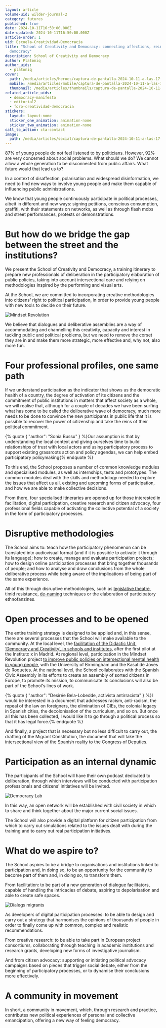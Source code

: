 ```yaml
---
layout: article
volume-uid: wilder-journal-2
category: futures
published: true
date: 2024-10-11T16:50:00.000Z
date-updated: 2024-10-11T16:50:00.000Z
article-order: 1
uid: Escuela-Creatividad-Democracia
title: "School of Creativity and Democracy: connecting affections, reimagining
  democracy"
description: School of Creativity and Democracy
author: Platoniq
author_uids:
  - platoniq
cover:
  path: /media/articles/heroes/captura-de-pantalla-2024-10-11-a-las-17.03.21.png
  mobile: /media/articles/mobile/captura-de-pantalla-2024-10-11-a-las-17.03.21.png
  thumbnail: /media/articles/thumbnails/captura-de-pantalla-2024-10-11-a-las-17.03.21.png
related_article_uids:
  - democracy-manifesto
  - editorial2
  - foro-creatividad-democracia
stickers:
  layout: layout-none
  sticker_one_animation: animation-none
  sticker_two_animation: animation-none
call_to_action: cta-contact
image:
  path: /media/articles/social/captura-de-pantalla-2024-10-11-a-las-17.03.21.png
---
```

87% of young people do not feel listened to by politicians. However, 92% are very concerned about social problems. What should we do? We cannot allow a whole generation to be disconnected from public affairs. What future would that lead us to?

In a context of disaffection, polarisation and widespread disinformation, we need to find new ways to involve young people and make them capable of influencing public administrations.

We know that young people continuously participate in political processes, albeit in different and new ways: signing petitions, conscious consumption, graffiti, with their statements on networks, as well as through flash mobs and street performances, protests or demonstrations.

# But how do we bridge the gap between the street and the institutions?

We present the School of Creativity and Democracy, a training itinerary to prepare new professionals of deliberation in the participatory elaboration of public policies, taking into account intersectional care and relying on methodologies inspired by the performing and visual arts. 

At the School, we are committed to incorporating creative methodologies into citizens' right to political participation, in order to provide young people with new tools to decide on their future.

![Mindset Revolution](/media/idea_camp_2017_iv_0002.jpg "MR")

We believe that dialogues and deliberative assemblies are a way of accommodating and channelling this creativity, capacity and interest in tackling public and political problems, but we need to remove the corset they are in and make them more strategic, more effective and, why not, also more fun.

# Four professional profiles, one same path

If we understand participation as the indicator that shows us the democratic health of a country, the degree of activation of its citizens and the commitment of public institutions in matters that affect society as a whole, we will realise that, although for a couple of decades we have been surfing what has come to be called the deliberative wave of democracy, much more needs to be done to convince the new participants in public life that it is possible to recover the power of citizenship and take the reins of their political commitment.

{% quote { "author": "Sonia Bussu" } %}Our assumption is that by understanding the local context and giving ourselves time to build relationships of trust with local actors and using participatory process to support existing grassroots action and policy agendas, we can help embed participatory policymaking{% endquote %}

To this end, the School proposes a number of common knowledge modules and specialised modules, as well as internships, tests and prototypes. The common modules deal with the skills and methodology needed to explore the issues that affect us all, existing and upcoming forms of participation, and how we are able to make collective decisions. 

From there, four specialised itineraries are opened up for those interested in facilitation, digital participation, creative research and citizen advocacy, four professional fields capable of activating the collective potential of a society in the form of participatory processes.

# Disruptive methodologies

The School aims to: teach how the participatory phenomenon can be translated into audiovisual format (and if it is possible to activate it through its language); how to create, manage and evaluate participation projects; how to design online participation processes that bring together thousands of people; and how to analyse and draw conclusions from the whole deliberative process while being aware of the implications of being part of the same experience.

All of this through disruptive methodologies, such as [legislative theatre](https://journal.platoniq.net/en/wilder-journal-1/interviews/katy-rubin/), timid resistance, [de-naming](https://journal.platoniq.net/en/wilder-journal-2/stories/decisionmaking-unnaming-deliberative/) techniques or the elaboration of participatory ethnofanzines.

# Open processes and to be opened

The entire training strategy is designed to be applied and, in this sense, there are several processes that the School will make available to the community. At the local level, the [facilitation of the Didactic Unit, ‘Democracy and Creativity’, in schools and institutes](https://journal.platoniq.net/en/wilder-journal-2/learnings/deliberative-assemblies/), after the first pilot at the Instituto x in Madrid. At regional level, participation in the Mindset Revolution project [to improve public policies on intersectional mental health in young people](https://journal.platoniq.net/en/wilder-journal-2/deep-dives/intersectional-mental-health-support/), with the University of Birmingham and the Kasal de Joves de Roquetes. At the national level, the School collaborates with the Spanish Civic Assembly in its efforts to create an assembly of sorted citizens in Europe, to promote its mission, to communicate its conclusions will also be part of the School's lines of work. 

{% quote { "author": "Desirée Bela-Lobedde, activista antirracista" } %}I would be interested in a document that addresses racism, anti-racism, the repeal of the law on foreigners, the elimination of CIEs, the colonial legacy in Spanish cities, the decolonisation of the curriculum, and so on. But once all this has been collected, I would like it to go through a political process so that it has legal force.{% endquote %}

And finally, a project that is necessary but no less difficult to carry out, the drafting of the Migrant Constitution, the document that will take the intersectional view of the Spanish reality to the Congress of Deputies.

# Participation as an internal dynamic

The participants of the School will have their own podcast dedicated to deliberation, through which interviews will be conducted with participation professionals and citizens' initiatives will be invited.

![Democracy Lab](/media/p1075087.jpg "DM")

In this way, an open network will be established with civil society in which to share and think together about the major current social issues.

The School will also provide a digital platform for citizen participation from which to carry out simulations related to the issues dealt with during the training and to carry out real participation initiatives.

# What do we aspire to?

The School aspires to be a bridge to organisations and institutions linked to participation and, in doing so, to be an opportunity for the community to become part of them and, in doing so, to transform them. 

From facilitation: to be part of a new generation of dialogue facilitators, capable of handling the intricacies of debate, aspiring to depolarisation and able to create safe spaces.

![Dialegs migrants](/media/p1076729.jpg "DM")

As developers of digital participation processes: to be able to design and carry out a strategy that harmonises the opinions of thousands of people in order to finally come up with common, complex and realistic recommendations.

From creative research: to be able to take part in European project consortiums, collaborating through teaching in academic institutions and research grants, developing new forms of investigative journalism.

And from citizen advocacy: supporting or initiating political advocacy campaigns based on pieces that trigger social debate, either from the beginning of participatory processes, or to dynamise their conclusions more effectively.

# A community in movement

In short, a community in movement, which, through research and practice, contributes new political experiences of personal and collective emancipation, offering a new way of feeling democracy.
